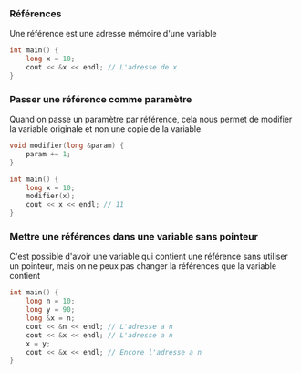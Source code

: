 ### Références
Une référence est une adresse mémoire d'une variable
```cpp
int main() {
    long x = 10;
    cout << &x << endl; // L'adresse de x
}
```

### Passer une référence comme paramètre
Quand on passe un paramètre par référence, cela nous permet de modifier la variable originale et non une copie de la variable
```cpp
void modifier(long &param) {
    param += 1;
}

int main() {
    long x = 10;
    modifier(x);
    cout << x << endl; // 11
}
```

### Mettre une références dans une variable sans pointeur
C'est possible d'avoir une variable qui contient une référence sans utiliser un pointeur, mais on ne peux pas changer la références que la variable contient
```cpp
int main() {
    long n = 10;
    long y = 90;
    long &x = n;
    cout << &n << endl; // L'adresse a n
    cout << &x << endl; // L'adresse a n
    x = y;
    cout << &x << endl; // Encore l'adresse a n
}
```